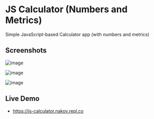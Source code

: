 # JS Calculator (Numbers and Metrics)

Simple JavaScript-based Calculator app (with numbers and metrics)

## Screenshots

![image](https://user-images.githubusercontent.com/1689586/107688297-2a9e6680-6cb0-11eb-9019-f525b091bec7.png)

![image](https://user-images.githubusercontent.com/1689586/107688390-41dd5400-6cb0-11eb-9ba5-842d50903f3d.png)

![image](https://user-images.githubusercontent.com/1689586/107688461-54578d80-6cb0-11eb-962f-4624d95371fd.png)

## Live Demo
  - https://js-calculator.nakov.repl.co
